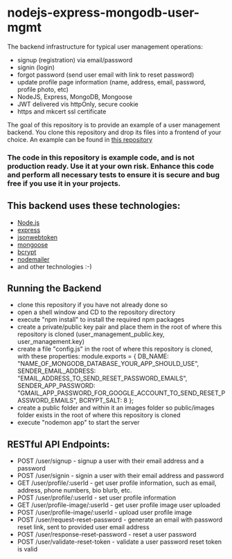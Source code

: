 # nodejs-express-mongodb-user-mgmt
The backend infrastructure for typical user management operations:
- signup (registration) via email/password
- signin (login)
- forgot password (send user email with link to reset password)
- update profile page information (name, address, email, password, profile photo, etc)
- NodeJS, Express, MongoDB, Mongoose
- JWT delivered vis httpOnly, secure cookie
- https and mkcert ssl certificate

The goal of this repository is to provide an example of a user management backend. You clone this repository and drop its files into a frontend of your choice. An example can be found in [this repository](https://github.com/glafrance/angular-user-mgmt)
### The code in this repository is example code, and is not production ready. Use it at your own risk. Enhance this code and perform all necessary tests to ensure it is secure and bug free if you use it in your projects.

## This backend uses these technologies:
- [Node.js](https://nodejs.org)
- [express](https://expressjs.com)
- [jsonwebtoken](https://www.npmjs.com/package/jsonwebtoken)
- [mongoose](https://mongoosejs.com)
- [bcrypt](https://www.npmjs.com/package/bcrypt)
- [nodemailer](https://www.npmjs.com/package/nodemailer)
- and other technologies :-)

## Running the Backend
- clone this repository if you have not already done so
- open a shell window and CD to the repository directory
- execute "npm install" to install the required npm packages
- create a private/public key pair and place them in the root of where this repository is cloned (user_management_public.key, user_management.key)
- create a file "config.js" in the root of where this repository is cloned, with these properties:
    module.exports = {
      DB_NAME: "NAME_OF_MONGODB_DATABASE_YOUR_APP_SHOULD_USE",
      SENDER_EMAIL_ADDRESS: "EMAIL_ADDRESS_TO_SEND_RESET_PASSWORD_EMAILS",
      SENDER_APP_PASSWORD: "GMAIL_APP_PASSWORD_FOR_GOOGLE_ACCOUNT_TO_SEND_RESET_PASSWORD_EMAILS",
      BCRYPT_SALT: 8
    };
- create a public folder and within it an images folder so public/images folder exists in the root of where this repository is cloned
- execute "nodemon app" to start the server

## RESTful API Endpoints:
- POST /user/signup - signup a user with their email address and a password
- POST /user/signin - signin a user with their email address and password
- GET /user/profile/:userId - get user profile information, such as email, address, phone numbers, bio blurb, etc.
- POST /user/profile/:userId - set user profile information
- GET /user/profile-image/:userId - get user profile image user uploaded
- POST /user/profile-image/:userId - upload user profile image
- POST /user/request-reset-password - generate an email with password reset link, sent to provided user email address
- POST /user/response-reset-password - reset a user password
- POST /user/validate-reset-token - validate a user password reset token is valid

